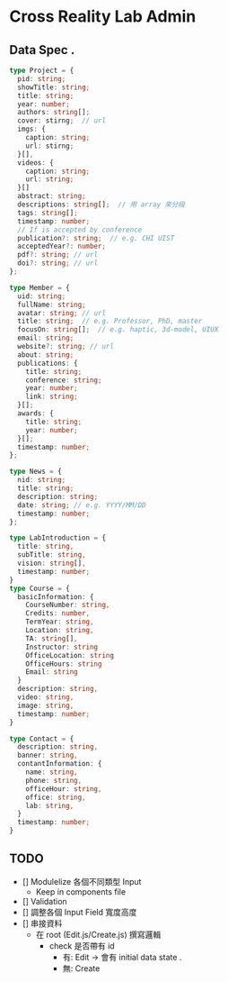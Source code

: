# Cross Reality Lab Admin

## Data Spec .

``` typescript
type Project = {
  pid: string;
  showTitle: string;
  title: string;
  year: number;
  authors: string[];
  cover: stirng;  // url
  imgs: {
    caption: string;
    url: stirng;
  }[],
  videos: {
    caption: string;
    url: string;
  }[]
  abstract: string;
  descriptions: string[];  // 用 array 來分段
  tags: string[];
  timestamp: number;
  // If is accepted by conference
  publication?: string;  // e.g. CHI UIST 
  acceptedYear?: number;
  pdf?: string; // url
  doi?: string; // url
};

type Member = {
  uid: string;
  fullName: string;
  avatar: string; // url
  title: string;  // e.g. Professor, PhD, master 
  focusOn: string[];  // e.g. haptic, 3d-model, UIUX
  email: string;
  website?: string; // url
  about: string;
  publications: {
    title: string;
    conference: string;
    year: number;
    link: string;
  }[];
  awards: {
    title: string;
    year: number;
  }[];
  timestamp: number;
};

type News = {
  nid: string;
  title: string;
  description: string;
  date: string; // e.g. YYYY/MM/DD
  timestamp: number;
};

type LabIntroduction = {
  title: string,
  subTitle: string,
  vision: string[],
  timestamp: number;
}
type Course = {
  basicInformation: {
    CourseNumber: string,
    Credits: number,
    TermYear: string,
    Location: string,
    TA: string[],
    Instructor: string
    OfficeLocation: string
    OfficeHours: string
    Email: string
  }
  description: string,
  video: string,
  image: string,
  timestamp: number;
}

type Contact = {
  description: string,
  banner: string,
  contantInformation: {
    name: string,
    phone: string,
    officeHour: string,
    office: string,
    lab: string,
  }
  timestamp: number;
}
```


## TODO
* [] Modulelize 各個不同類型 Input
  - Keep in components file
* [] Validation
* [] 調整各個 Input Field 寬度高度
* [] 串接資料
  - 在 root (Edit.js/Create.js) 撰寫邏輯
    - check 是否帶有 id 
      - 有: Edit  -> 會有 initial data state .
      - 無: Create 